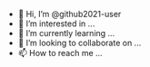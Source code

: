 - 👋 Hi, I’m @github2021-user
- 👀 I’m interested in ...
- 🌱 I’m currently learning ...
- 💞️ I’m looking to collaborate on ...
- 📫 How to reach me ...

<!---
github2021-user/github2021-user is a ✨ special ✨ repository because its `README.md` (this file) appears on your GitHub profile.
You can click the Preview link to take a look at your changes.
--->
